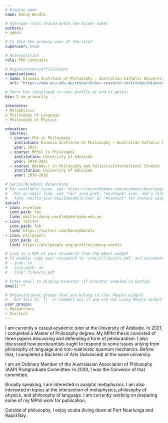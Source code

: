 ```yaml
---
# Display name
name: Danny Wardle

# Username (this should match the folder name)
authors:
- admin

# Is this the primary user of the site?
superuser: true

# Role/position
role: PhD Candidate

# Organizations/Affiliations
organizations:
- name: Dianoia Institute of Philosophy - Australian Catholic University
  url: "https://www.acu.edu.au/research/our-research-institutes/dianoia-institute-of-philosophy"

# Short bio (displayed in user profile at end of posts)
bio: I am primarily  .

interests:
- Metaphysics
- Philosophy of Language
- Philosophy of Physics

education:
  courses:
  - course: PhD in Philosophy
    instiution: Dianoia Institute of Philosophy – Australian Catholic University
    year: 2021-
  - course: MPhil in Philosophy
    institution: University of Adelaide
    year: 2019–2021
  - course: BA(Adv.) in Philosophy and Politics/International Studies
    institution: University of Adelaide
    year: 2016–2018

# Social/Academic Networking
# For available icons, see: https://sourcethemes.com/academic/docs/page-builder/#icons
#   For an email link, use "fas" icon pack, "envelope" icon, and a link in the
#   form "mailto:your-email@example.com" or "#contact" for contact widget.
social:
- icon: envelope
  icon_pack: fas
  link: mailto:danny.wardle@adelaide.edu.au
- icon: twitter
  icon_pack: fab
  link: https://twitter.com/DannyGWardle
- icon: philpapers
  icon_pack: ai
  link: https://philpeople.org/profiles/danny-wardle

# Link to a PDF of your resume/CV from the About widget.
# To enable, copy your resume/CV to `static/files/cv.pdf` and uncomment the lines below.
# - icon: cv
#   icon_pack: ai
#   link: files/cv.pdf

# Enter email to display Gravatar (if Gravatar enabled in Config)
email: ""

# Organizational groups that you belong to (for People widget)
#   Set this to `[]` or comment out if you are not using People widget.
user_groups:
- Researchers
- Visitors
---
```


I am currently a casual academic tutor at the University of Adelaide. In 2021, I completed a Master of Philosophy degree. My MPhil thesis consisted of three papers discussing and defending a form of perdurantism. I also discussed how perdurantists ought to respond to some issues arising from philosophy of language and non-relativistic quantum mechanics. Before that, I completed a Bachelor of Arts (Advanced) at the same university.

I am an Ordinary Member of the Australasian Association of Philosophy (AAP) Postgraduate Committee. In 2020, I was the Convenor of that committee.

Broadly speaking, I am interested in analytic metaphysics. I am also interested in topics at the intersection of metaphysics, philosophy of physics, and philosophy of language. I am currently working on preparing some of my MPhil work for publication. 

Outside of philosophy, I enjoy scuba diving down at Port Noarlunga and Rapid Bay.
